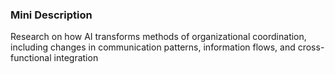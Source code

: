 ### Mini Description

Research on how AI transforms methods of organizational coordination, including changes in communication patterns, information flows, and cross-functional integration
